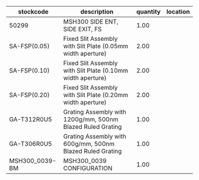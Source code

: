 |stockcode|description|quantity|location|
|---------|-----------|--------|--------|
|50299|MSH300 SIDE ENT, SIDE EXIT, FS|1.00||
|SA-FSP(0.05)|Fixed Slit Assembly with Slit Plate (0.05mm width aperture)|2.00||
|SA-FSP(0.10)|Fixed Slit Assembly with Slit Plate (0.10mm width aperture)|2.00||
|SA-FSP(0.20)|Fixed Slit Assembly with Slit Plate (0.20mm width aperture)|2.00||
|GA-T312R0U5|Grating Assembly with 1200g/mm, 500nm Blazed Ruled Grating|1.00||
|GA-T306R0U5|Grating Assembly with 600g/mm, 500nm Blazed Ruled Grating|1.00||
|MSH300_0039-BM|MSH300_0039 CONFIGURATION|1.00||
